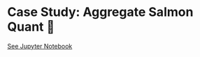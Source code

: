 # Case Study: Aggregate Salmon Quant 🚩

[See Jupyter Notebook](https://github.com/lhqing/py_genome_sci_book/tree/master/analysis/DevFBProject/AggSalmon)


